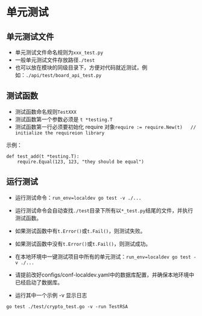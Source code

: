 # 单元测试

## 单元测试文件
- 单元测试文件命名规则为`xxx_test.py`
- 一般单元测试文件存放路径`./test`
- 也可以放在模块的同级目录下，方便对代码就近测试，例如：`./api/test/board_api_test.py`


## 测试函数
- 测试函数命名规则`TestXXX`
- 测试函数第一个参数必须是 `t *testing.T`
- 测试函数第一行必须要初始化 require 对象`require := require.New(t)   // initialize the requireion library`

示例：
```
def test_add(t *testing.T):
    require.Equal(123, 123, "they should be equal")
```

## 运行测试
- 运行测试命令：`run_env=localdev go test -v ./...`
- 运行测试命令会自动查找`./test`目录下所有以`*_test.py`结尾的文件，并执行测试函数。
- 如果测试函数中有`t.Error()`或`t.Fail()`，则测试失败。
- 如果测试函数中没有`t.Error()`或`t.Fail()`，则测试成功。

- 在本地环境中一键测试项目中所有的单元测试：`run_env=localdev go test -v ./...`
- 请提前改好configs/conf-localdev.yaml中的数据库配置，并确保本地环境中已经启动了数据库。

- 运行其中一个示例 -v 显示日志
```
go test ./test/crypto_test.go -v -run TestRSA
```